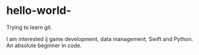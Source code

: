 # hello-world-
Trying to learn git.

I am interested ij game development, data management, Swift and Python.
An absolute beginner in code.
